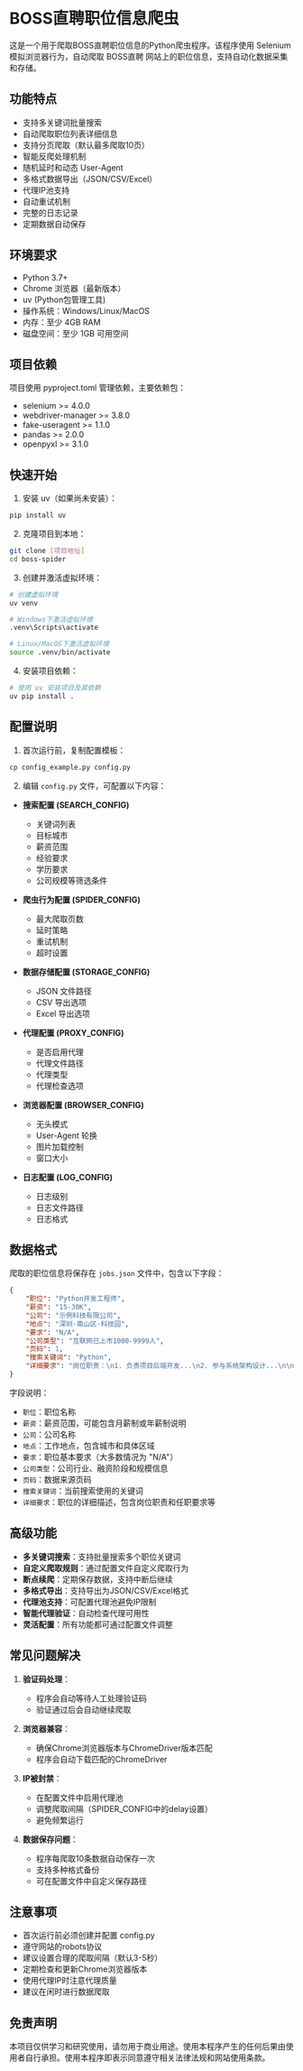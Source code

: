 # BOSS直聘职位信息爬虫

这是一个用于爬取BOSS直聘职位信息的Python爬虫程序。该程序使用 Selenium 模拟浏览器行为，自动爬取 BOSS直聘 网站上的职位信息，支持自动化数据采集和存储。

## 功能特点

- 支持多关键词批量搜索
- 自动爬取职位列表详细信息
- 支持分页爬取（默认最多爬取10页）
- 智能反爬处理机制
- 随机延时和动态 User-Agent
- 多格式数据导出（JSON/CSV/Excel）
- 代理IP池支持
- 自动重试机制
- 完整的日志记录
- 定期数据自动保存

## 环境要求

- Python 3.7+
- Chrome 浏览器（最新版本）
- uv (Python包管理工具)
- 操作系统：Windows/Linux/MacOS
- 内存：至少 4GB RAM
- 磁盘空间：至少 1GB 可用空间

## 项目依赖

项目使用 pyproject.toml 管理依赖，主要依赖包：
- selenium >= 4.0.0
- webdriver-manager >= 3.8.0
- fake-useragent >= 1.1.0
- pandas >= 2.0.0
- openpyxl >= 3.1.0

## 快速开始

1. 安装 uv（如果尚未安装）：
```bash
pip install uv
```

2. 克隆项目到本地：
```bash
git clone [项目地址]
cd boss-spider
```

3. 创建并激活虚拟环境：
```bash
# 创建虚拟环境
uv venv

# Windows下激活虚拟环境
.venv\Scripts\activate

# Linux/MacOS下激活虚拟环境
source .venv/bin/activate
```

4. 安装项目依赖：
```bash
# 使用 uv 安装项目及其依赖
uv pip install .
```

## 配置说明

1. 首次运行前，复制配置模板：
```bash
cp config_example.py config.py
```

2. 编辑 `config.py` 文件，可配置以下内容：

- **搜索配置 (SEARCH_CONFIG)**
  - 关键词列表
  - 目标城市
  - 薪资范围
  - 经验要求
  - 学历要求
  - 公司规模等筛选条件

- **爬虫行为配置 (SPIDER_CONFIG)**
  - 最大爬取页数
  - 延时策略
  - 重试机制
  - 超时设置

- **数据存储配置 (STORAGE_CONFIG)**
  - JSON 文件路径
  - CSV 导出选项
  - Excel 导出选项

- **代理配置 (PROXY_CONFIG)**
  - 是否启用代理
  - 代理文件路径
  - 代理类型
  - 代理检查选项

- **浏览器配置 (BROWSER_CONFIG)**
  - 无头模式
  - User-Agent 轮换
  - 图片加载控制
  - 窗口大小

- **日志配置 (LOG_CONFIG)**
  - 日志级别
  - 日志文件路径
  - 日志格式

## 数据格式

爬取的职位信息将保存在 `jobs.json` 文件中，包含以下字段：

```json
{
    "职位": "Python开发工程师",
    "薪资": "15-30K",
    "公司": "示例科技有限公司",
    "地点": "深圳·南山区·科技园",
    "要求": "N/A",
    "公司类型": "互联网已上市1000-9999人",
    "页码": 1,
    "搜索关键词": "Python",
    "详细要求": "岗位职责：\n1. 负责项目后端开发...\n2. 参与系统架构设计...\n\n任职要求：\n1. 本科及以上学历...\n2. 三年以上开发经验..."
}
```

字段说明：
- `职位`：职位名称
- `薪资`：薪资范围，可能包含月薪制或年薪制说明
- `公司`：公司名称
- `地点`：工作地点，包含城市和具体区域
- `要求`：职位基本要求（大多数情况为 "N/A"）
- `公司类型`：公司行业、融资阶段和规模信息
- `页码`：数据来源页码
- `搜索关键词`：当前搜索使用的关键词
- `详细要求`：职位的详细描述，包含岗位职责和任职要求等

## 高级功能

- **多关键词搜索**：支持批量搜索多个职位关键词
- **自定义爬取规则**：通过配置文件自定义爬取行为
- **断点续爬**：定期保存数据，支持中断后继续
- **多格式导出**：支持导出为JSON/CSV/Excel格式
- **代理池支持**：可配置代理池避免IP限制
- **智能代理验证**：自动检查代理可用性
- **灵活配置**：所有功能都可通过配置文件调整

## 常见问题解决

1. **验证码处理**：
   - 程序会自动等待人工处理验证码
   - 验证通过后会自动继续爬取

2. **浏览器兼容**：
   - 确保Chrome浏览器版本与ChromeDriver版本匹配
   - 程序会自动下载匹配的ChromeDriver

3. **IP被封禁**：
   - 在配置文件中启用代理池
   - 调整爬取间隔（SPIDER_CONFIG中的delay设置）
   - 避免频繁运行

4. **数据保存问题**：
   - 程序每爬取10条数据自动保存一次
   - 支持多种格式备份
   - 可在配置文件中自定义保存路径

## 注意事项

- 首次运行前必须创建并配置 config.py
- 遵守网站的robots协议
- 建议设置合理的爬取间隔（默认3-5秒）
- 定期检查和更新Chrome浏览器版本
- 使用代理IP时注意代理质量
- 建议在闲时进行数据爬取

## 免责声明

本项目仅供学习和研究使用，请勿用于商业用途。使用本程序产生的任何后果由使用者自行承担。使用本程序即表示同意遵守相关法律法规和网站使用条款。 